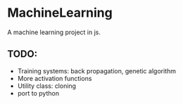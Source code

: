 # MachineLearning
A machine learning project in js.

## TODO:
- Training systems: back propagation, genetic algorithm
- More activation functions
- Utility class: cloning
- port to python
